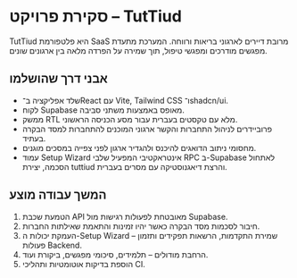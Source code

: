 # סקירת פרויקט – TutTiud

TutTiud היא פלטפורמת SaaS מרובת דיירים לארגוני בריאות ורווחה. המערכת מתעדת מפגשים מודרכים ומפגשי טיפול, תוך שמירה על הפרדה מלאה בין ארגונים שונים.

## אבני דרך שהושלמו

- שלד אפליקציה ב־React עם Vite, Tailwind CSS ו־shadcn/ui.
- לקוח Supabase מאופס באמצעות משתני סביבה.
- ממשק RTL מלא עם טקסטים בעברית עבור מסע הכניסה הראשוני.
- פרוביידרים לניהול התחברות והקשר ארגוני המוכנים להתחברות למסד הבקרה בעתיד.
- מחסומי ניתוב הדואגים להיכנס ולהגדיר ארגון לפני צפייה במסכים מוגנים.
- עמוד Setup Wizard אינטראקטיבי המפעיל שלבי RPC ב-Supabase לאתחול הסכמה, יצירת tuttiud והרצת דיאגנוסטיקה עם מסרים בעברית.

## המשך עבודה מוצע

1. הטמעת שכבת API מאובטחת לפעולות רגישות מול Supabase.
2. חיבור לסכמות מסד הבקרה כאשר יהיו זמינות והתאמת שאילתות החברות.
3. העמקת יכולות ה-Setup Wizard – שמירת התקדמות, הרשאות תפקידים ותזמון פעולות Backend.
4. הרחבת מודולים – תלמידים, סיכומי מפגשים, ביקורת ועוד.
5. הוספת בדיקות אוטומטיות ותהליכי CI.
